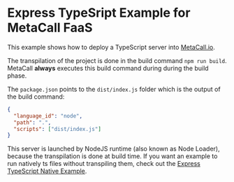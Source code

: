 # Express TypeSript Example for MetaCall FaaS

This example shows how to deploy a TypeScript server into [MetaCall.io](https://dashboard.metacall.io).

The transpilation of the project is done in the build command `npm run build`. MetaCall **always** executes this build command during during the build phase.

The `package.json` points to the `dist/index.js` folder which is the output of the build command:
```json
{
  "language_id": "node",
  "path": ".",
  "scripts": ["dist/index.js"]
}
```

This server is launched by NodeJS runtime (also known as Node Loader), because the transpilation is done at build time. If you want an example to run natively ts files without transpiling them, check out the [Express TypeScript Native Example](https://github.com/metacall/express-typescript-native-example.git).

